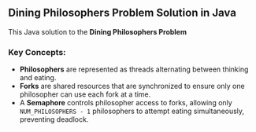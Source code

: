 ## Dining Philosophers Problem Solution in Java

This Java solution to the **Dining Philosophers Problem** 

### Key Concepts:
- **Philosophers** are represented as threads alternating between thinking and eating.
- **Forks** are shared resources that are synchronized to ensure only one philosopher can use each fork at a time.
- A **Semaphore** controls philosopher access to forks, allowing only `NUM_PHILOSOPHERS - 1` philosophers to attempt eating simultaneously, preventing deadlock.

